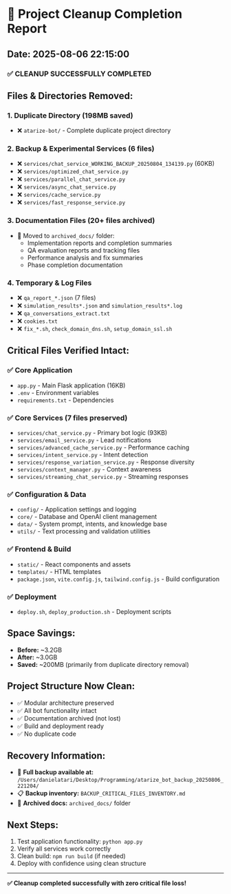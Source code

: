 # 🧹 Project Cleanup Completion Report
## Date: 2025-08-06 22:15:00

### ✅ **CLEANUP SUCCESSFULLY COMPLETED**

## **Files & Directories Removed:**

### 1. **Duplicate Directory (198MB saved)**
- ❌ `atarize-bot/` - Complete duplicate project directory

### 2. **Backup & Experimental Services (6 files)**
- ❌ `services/chat_service_WORKING_BACKUP_20250804_134139.py` (60KB)
- ❌ `services/optimized_chat_service.py`
- ❌ `services/parallel_chat_service.py`
- ❌ `services/async_chat_service.py`
- ❌ `services/cache_service.py`
- ❌ `services/fast_response_service.py`

### 3. **Documentation Files (20+ files archived)**
- 📁 Moved to `archived_docs/` folder:
  - Implementation reports and completion summaries
  - QA evaluation reports and tracking files
  - Performance analysis and fix summaries
  - Phase completion documentation

### 4. **Temporary & Log Files**
- ❌ `qa_report_*.json` (7 files)
- ❌ `simulation_results*.json` and `simulation_results*.log`
- ❌ `qa_conversations_extract.txt`
- ❌ `cookies.txt`
- ❌ `fix_*.sh`, `check_domain_dns.sh`, `setup_domain_ssl.sh`

## **Critical Files Verified Intact:**

### ✅ **Core Application**
- `app.py` - Main Flask application (16KB)
- `.env` - Environment variables
- `requirements.txt` - Dependencies

### ✅ **Core Services (7 files preserved)**
- `services/chat_service.py` - Primary bot logic (93KB)
- `services/email_service.py` - Lead notifications
- `services/advanced_cache_service.py` - Performance caching
- `services/intent_service.py` - Intent detection
- `services/response_variation_service.py` - Response diversity
- `services/context_manager.py` - Context awareness
- `services/streaming_chat_service.py` - Streaming responses

### ✅ **Configuration & Data**
- `config/` - Application settings and logging
- `core/` - Database and OpenAI client management
- `data/` - System prompt, intents, and knowledge base
- `utils/` - Text processing and validation utilities

### ✅ **Frontend & Build**
- `static/` - React components and assets
- `templates/` - HTML templates
- `package.json`, `vite.config.js`, `tailwind.config.js` - Build configuration

### ✅ **Deployment**
- `deploy.sh`, `deploy_production.sh` - Deployment scripts

## **Space Savings:**
- **Before:** ~3.2GB
- **After:** ~3.0GB  
- **Saved:** ~200MB (primarily from duplicate directory removal)

## **Project Structure Now Clean:**
- ✅ Modular architecture preserved
- ✅ All bot functionality intact
- ✅ Documentation archived (not lost)
- ✅ Build and deployment ready
- ✅ No duplicate code

## **Recovery Information:**
- 🔐 **Full backup available at:** `/Users/danielatari/Desktop/Programming/atarize_bot_backup_20250806_221204/`
- 📋 **Backup inventory:** `BACKUP_CRITICAL_FILES_INVENTORY.md`
- 📁 **Archived docs:** `archived_docs/` folder

## **Next Steps:**
1. Test application functionality: `python app.py`
2. Verify all services work correctly
3. Clean build: `npm run build` (if needed)
4. Deploy with confidence using clean structure

---
**✅ Cleanup completed successfully with zero critical file loss!**